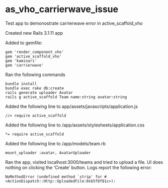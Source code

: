as_vho_carrierwave_issue
========================

Test app to demonostrate carrierwave error in active_scaffold_vho

Created new Rails 3.1.11 app

Added to gemfile:

    gem 'render_component_vho'
    gem 'active_scaffold_vho'
    gem 'kaminari'
    gem 'carrierwave'

Ran the following commands

    bundle install
    bundle exec rake db:create
    rails generate uploader Avatar
    rails g active_scaffold Team name:string avatar:string

Added the following line to app/assets/javascripts/application.js

    //= require active_scaffold

Added the following line to /app/assets/stylesheets/application.css

    *= require active_scaffold

Added the following line to /app/models/team.rb

    mount_uploader :avatar, AvatarUploader

Ran the app, visited localhost:3000/teams and tried to upload a file. UI does nothing on clicking the 'Create' button. Logs report the following error:

    NoMethodError (undefined method `strip' for #<ActionDispatch::Http::UploadedFile:0xb5f8f81c>):


